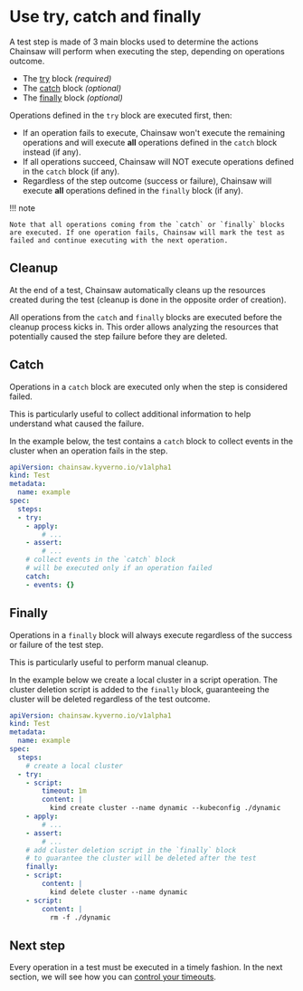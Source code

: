 # Use try, catch and finally

A test step is made of 3 main blocks used to determine the actions Chainsaw will perform when executing the step, depending on operations outcome.

- The [try](../step/try.md) block *(required)*
- The [catch](../step/catch.md) block *(optional)*
- The [finally](../step/finally.md) block *(optional)*

Operations defined in the `try` block are executed first, then:

- If an operation fails to execute, Chainsaw won't execute the remaining operations and will execute **all** operations defined in the `catch` block instead (if any).
- If all operations succeed, Chainsaw will NOT execute operations defined in the `catch` block (if any).
- Regardless of the step outcome (success or failure), Chainsaw will execute **all** operations defined in the `finally` block (if any).

!!! note

    Note that all operations coming from the `catch` or `finally` blocks are executed. If one operation fails, Chainsaw will mark the test as failed and continue executing with the next operation.

## Cleanup

At the end of a test, Chainsaw automatically cleans up the resources created during the test (cleanup is done in the opposite order of creation).

All operations from the `catch` and `finally` blocks are executed before the cleanup process kicks in. This order allows analyzing the resources that potentially caused the step failure before they are deleted.

## Catch

Operations in a `catch` block are executed only when the step is considered failed.

This is particularly useful to collect additional information to help understand what caused the failure.

In the example below, the test contains a `catch` block to collect events in the cluster when an operation fails in the step.

```yaml
apiVersion: chainsaw.kyverno.io/v1alpha1
kind: Test
metadata:
  name: example
spec:
  steps:
  - try:
    - apply:
        # ...
    - assert:
        # ...
    # collect events in the `catch` block
    # will be executed only if an operation failed
    catch:
    - events: {}
```

## Finally

Operations in a `finally` block will always execute regardless of the success or failure of the test step.

This is particularly useful to perform manual cleanup.

In the example below we create a local cluster in a script operation. The cluster deletion script is added to the `finally` block, guaranteeing the cluster will be deleted regardless of the test outcome.

```yaml
apiVersion: chainsaw.kyverno.io/v1alpha1
kind: Test
metadata:
  name: example
spec:
  steps:
    # create a local cluster
  - try:
    - script:
        timeout: 1m
        content: |
          kind create cluster --name dynamic --kubeconfig ./dynamic
    - apply:
        # ...
    - assert:
        # ...
    # add cluster deletion script in the `finally` block
    # to guarantee the cluster will be deleted after the test
    finally:
    - script:
        content: |
          kind delete cluster --name dynamic
    - script:
        content: |
          rm -f ./dynamic
```

## Next step

Every operation in a test must be executed in a timely fashion. In the next section, we will see how you can [control your timeouts](./timeouts.md).
